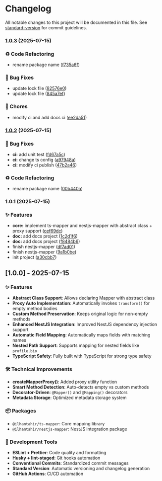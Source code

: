 # Changelog

All notable changes to this project will be documented in this file. See [standard-version](https://github.com/conventional-changelog/standard-version) for commit guidelines.

### [1.0.3](https://github.com/ilhamtahir/nestjs-mapper/compare/v1.0.2...v1.0.3) (2025-07-15)


### ♻️ Code Refactoring

* rename package name ([f735a6f](https://github.com/ilhamtahir/nestjs-mapper/commit/f735a6f529bcad9dfc941a4d9ae32baa1ace7f5c))


### 🐛 Bug Fixes

* update lock file ([82576e0](https://github.com/ilhamtahir/nestjs-mapper/commit/82576e04916ef7127d4ae6cf186fa42dd2ad05a7))
* update lock file ([845a7ef](https://github.com/ilhamtahir/nestjs-mapper/commit/845a7ef7651e5703052831fe3ca5afcb23dde5a1))


### 🔨 Chores

* modify ci and add docs ci ([ee2da51](https://github.com/ilhamtahir/nestjs-mapper/commit/ee2da51ececa3f72d40c34f58b6ddf4b96a3cc46))

### [1.0.2](https://github.com/ilhamtahir/nestjs-mapper/compare/v1.0.1...v1.0.2) (2025-07-15)


### 🐛 Bug Fixes

* **ci:** add unit test ([fd67a5c](https://github.com/ilhamtahir/nestjs-mapper/commit/fd67a5cacfd07c203cc84d019ab944f0fcd3f650))
* **ci:** change ts config ([a97948a](https://github.com/ilhamtahir/nestjs-mapper/commit/a97948ac38ebe003ced686afa7e29e8e6e4771dc))
* **ci:** modify ci publish ([47b2a46](https://github.com/ilhamtahir/nestjs-mapper/commit/47b2a4636a246bfb479ed956c15c3a136fc79512))


### ♻️ Code Refactoring

* rename package name ([00b440a](https://github.com/ilhamtahir/nestjs-mapper/commit/00b440a9be685bccc41baa2bbd40bc1375cd621a))

### 1.0.1 (2025-07-15)


### ✨ Features

* **core:** implement ts-mapper and nestjs-mapper with abstract class + proxy support ([cef69dc](https://github.com/ilhamtahir/nestjs-mapper/commit/cef69dc95e16b5a1513529dc3d847afff4764276))
* **doc:** add docs project ([1c2d1f6](https://github.com/ilhamtahir/nestjs-mapper/commit/1c2d1f61b5b3131115595f5b36eadd77905d310c))
* **doc:** add docs project ([f8484b6](https://github.com/ilhamtahir/nestjs-mapper/commit/f8484b6b34a78a8a03fd2d95173a781ed7f10aed))
* finish nestjs-mapper ([df7ad01](https://github.com/ilhamtahir/nestjs-mapper/commit/df7ad014e05d74037805ab34649df3db50a5c275))
* finish nestjs-mapper ([9a1b0be](https://github.com/ilhamtahir/nestjs-mapper/commit/9a1b0bef048df12e3ce7a6a6fe21b8b131ec7266))
* init project ([a30cbb7](https://github.com/ilhamtahir/nestjs-mapper/commit/a30cbb7f2556efb143a02d39bd08192aa73c457c))

## [1.0.0] - 2025-07-15

### ✨ Features

- **Abstract Class Support**: Allows declaring Mapper with abstract class
- **Proxy Auto Implementation**: Automatically invokes `transform()` for empty method bodies
- **Custom Method Preservation**: Keeps original logic for non-empty methods
- **Enhanced NestJS Integration**: Improved NestJS dependency injection support
- **Automatic Field Mapping**: Automatically maps fields with matching names
- **Nested Path Support**: Supports mapping for nested fields like `profile.bio`
- **TypeScript Safety**: Fully built with TypeScript for strong type safety

### 🛠 Technical Improvements

- **createMapperProxy()**: Added proxy utility function
- **Smart Method Detection**: Auto-detects empty vs custom methods
- **Decorator-Driven**: `@Mapper()` and `@Mapping()` decorators
- **Metadata Storage**: Optimized metadata storage system

### 📦 Packages

- `@ilhamtahir/ts-mapper`: Core mapping library
- `@ilhamtahir/nestjs-mapper`: NestJS integration package

### 🔧 Development Tools

- **ESLint + Prettier**: Code quality and formatting
- **Husky + lint-staged**: Git hooks automation
- **Conventional Commits**: Standardized commit messages
- **Standard Version**: Automatic versioning and changelog generation
- **GitHub Actions**: CI/CD automation
